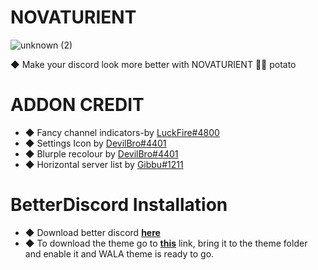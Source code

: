 # NOVATURIENT
![unknown (2)](https://user-images.githubusercontent.com/84565593/137839182-472e4597-34b7-4c2f-a946-177f002758fb.jpg)

◆ Make your discord look more better with NOVATURIENT 🤪🔥 potato
# ADDON CREDIT
- ◆ Fancy channel indicators-by [LuckFire#4800](https://github.com/LuckFire)
- ◆ Settings Icon by [DevilBro#4401](https://github.com/mwittrien)
- ◆ Blurple recolour by [DevilBro#4401](https://github.com/mwittrien)
- ◆ Horizontal server list by [Gibbu#1211](https://github.com/Gibbu)
# BetterDiscord Installation
- ◆ Download better discord [**here**](https://betterdiscord.app/)
- ◆ To download the theme go to [**this**](https://betterdiscord.app/theme/NOVATURIENT) link, bring it to the theme folder and enable it and WALA theme is ready to go.
